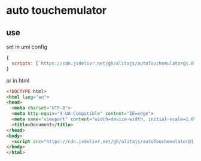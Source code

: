 # auto touchemulator

## use

set in umi config 
```javascript
{
  scripts: [`https://cdn.jsdelivr.net/gh/alitajs/autoTouchemulator@1.0.0/dist/index.umd.min.js`],
}
```

or in html
```html
<!DOCTYPE html>
<html lang="en">
<head>
  <meta charset="UTF-8">
  <meta http-equiv="X-UA-Compatible" content="IE=edge">
  <meta name="viewport" content="width=device-width, initial-scale=1.0">
  <title>Document</title>
</head>
<body>
  <script src="https://cdn.jsdelivr.net/gh/alitajs/autoTouchemulator@1.0.0/dist/index.umd.min.js"></script>
</body>
</html>
```
